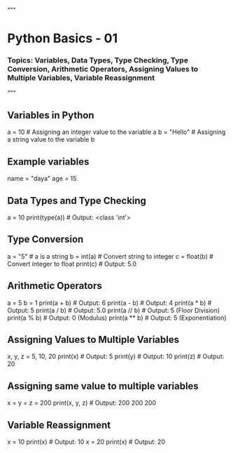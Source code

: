 """
# Python Basics - 01
### Topics: Variables, Data Types, Type Checking, Type Conversion, Arithmetic Operators, Assigning Values to Multiple Variables, Variable Reassignment
"""
## Variables in Python
a = 10        # Assigning an integer value to the variable a
b = "Hello"   # Assigning a string value to the variable b

## Example variables
name = "daya"
age = 15

## Data Types and Type Checking
a = 10
print(type(a))  # Output: <class 'int'>

## Type Conversion
a = "5"        # a is a string
b = int(a)     # Convert string to integer
c = float(b)   # Convert integer to float
print(c)       # Output: 5.0

## Arithmetic Operators
a = 5
b = 1
print(a + b)   # Output: 6
print(a - b)   # Output: 4
print(a * b)   # Output: 5
print(a / b)   # Output: 5.0
print(a // b)  # Output: 5 (Floor Division)
print(a % b)   # Output: 0 (Modulus)
print(a ** b)  # Output: 5 (Exponentiation)

## Assigning Values to Multiple Variables
x, y, z = 5, 10, 20
print(x)  # Output: 5
print(y)  # Output: 10
print(z)  # Output: 20

## Assigning same value to multiple variables
x = y = z = 200
print(x, y, z)  # Output: 200 200 200

## Variable Reassignment
x = 10
print(x)  # Output: 10
x = 20
print(x)  # Output: 20
